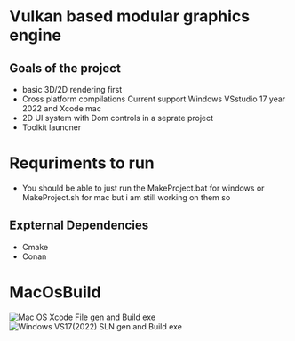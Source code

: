 # Vulkan based modular graphics engine

## Goals of the project

- basic 3D/2D rendering first 
- Cross platform compilations Current support Windows VSstudio 17 year 2022 and Xcode mac 
- 2D UI system with Dom controls in a seprate project 
- Toolkit launcner 


# Requriments to run 
- You should be able to just run the MakeProject.bat for windows or MakeProject.sh for mac but i am still working on them so 
## Expternal Dependencies 
- Cmake 
- Conan 


# MacOsBuild

![Mac OS Xcode File gen and Build exe](https://github.com/jaibeer72/VulkanGFX/actions/workflows/build_Xcode_Proj.yml/badge.svg?branch=main)
![Windows VS17(2022) SLN gen and Build exe](https://github.com/jaibeer72/VulkanGFX/actions/workflows/build_VS_Solution.yml/badge.svg?branch=main)